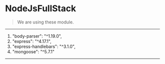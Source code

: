 # NodeJsFullStack

>We are using these module.
---
1. "body-parser": "^1.19.0",
2. "express": "^4.17.1",
3. "express-handlebars": "^3.1.0",
4. "mongoose": "^5.7.1"
---    
